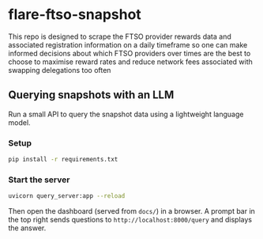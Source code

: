 # flare-ftso-snapshot
This repo is designed to scrape the FTSO provider rewards data and associated registration information on a daily timeframe so one can make informed decisions about which FTSO providers over times are the best to choose to maximise reward rates and reduce network fees associated with swapping delegations too often

## Querying snapshots with an LLM

Run a small API to query the snapshot data using a lightweight language model.

### Setup

```bash
pip install -r requirements.txt
```

### Start the server

```bash
uvicorn query_server:app --reload
```

Then open the dashboard (served from `docs/`) in a browser. A prompt bar in the top right sends questions to `http://localhost:8000/query` and displays the answer.
